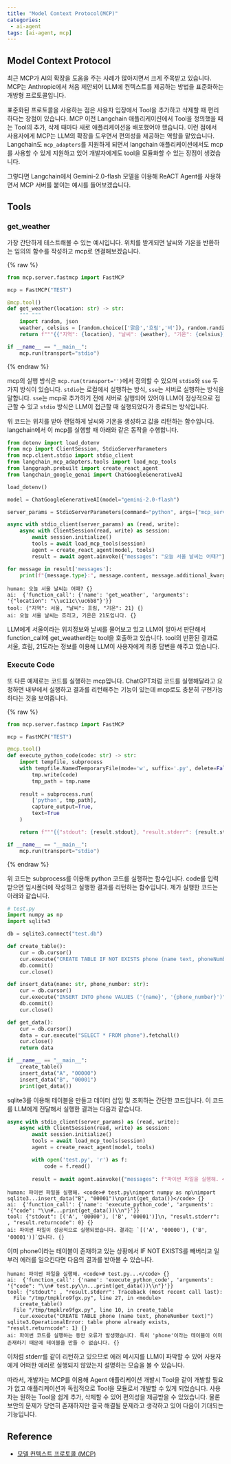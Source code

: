 ```yaml
---
title: "Model Context Protocol(MCP)"
categories:
 - ai-agent
tags: [ai-agent, mcp]
---
```

## Model Context Protocol
최근 MCP가 AI의 확장을 도움을 주는 사례가 많아지면서 크게 주목받고 있습니다. MCP는 Anthropic에서 처음 제안되어 LLM에 컨텍스트를 제공하는 방법을 표준화하는 개방형 프로토콜입니다.

표준화된 프로토콜을 사용하는 점은 사용자 입장에서 Tool을 추가하고 삭제할 때 편리하다는 장점이 있습니다. MCP 이전 Langchain 애플리케이션에서 Tool을 정의했을 때는 Tool의 추가, 삭제 때마다 새로 애플리케이션을 배포했어야 했습니다. 이런 점에서 사용자에게 MCP는 LLM의 확장을 도우면서 편의성을 제공하는 역할을 맡았습니다.  
Langchain도 `mcp_adapters`를 지원하게 되면서 langchain 애플리케이션에서도 mcp를 사용할 수 있게 지원하고 있어 개발자에게도 tool을 모듈화할 수 있는 장점이 생겼습니다.

그렇다면 Langchain에서 Gemini-2.0-flash 모델을 이용해 ReACT Agent를 사용하면서 MCP 서버를 붙이는 예시를 들어보겠습니다.

## Tools
### get_weather
가장 간단하게 테스트해볼 수 있는 예시입니다. 위치를 받게되면 날씨와 기온을 반환하는 임의의 함수를 작성하고 mcp로 연결해보겠습니다.

{% raw %}
```python
from mcp.server.fastmcp import FastMCP

mcp = FastMCP("TEST")

@mcp.tool()
def get_weather(location: str) -> str:
    """ """
    import random, json
    weather, celsius = [random.choice(['맑음','흐림','비']), random.randint(10,25)]
    return f"""{{"지역": {location}, "날씨": {weather}, "기온": {celsius}}}"""

if __name__ == "__main__":
    mcp.run(transport="stdio")
```
{% endraw %}

mcp의 실행 방식은 `mcp.run(transport='')`에서 정의할 수 있으며 `stdio`와 `sse` 두 가지 방식이 있습니다. `stdio`는 로컬에서 실행하는 방식, `sse`는 서버로 실행하는 방식을 말합니다. `sse`는 mcp로 추가하기 전에 서버로 실행되어 있어야 LLM이 정상적으로 접근할 수 있고 `stdio` 방식은 LLM이 접근할 때 실행되었다가 종료되는 방식입니다.

위 코드는 위치를 받아 랜덤하게 날씨와 기온을 생성하고 값을 리턴하는 함수입니다. langchain에서 이 mcp를 실행할 때 아래와 같은 동작을 수행합니다.

```python
from dotenv import load_dotenv
from mcp import ClientSession, StdioServerParameters
from mcp.client.stdio import stdio_client
from langchain_mcp_adapters.tools import load_mcp_tools
from langgraph.prebuilt import create_react_agent
from langchain_google_genai import ChatGoogleGenerativeAI

load_dotenv()

model = ChatGoogleGenerativeAI(model="gemini-2.0-flash")

server_params = StdioServerParameters(command="python", args=["mcp_server.py"])

async with stdio_client(server_params) as (read, write):
    async with ClientSession(read, write) as session:
        await session.initialize()
        tools = await load_mcp_tools(session)
        agent = create_react_agent(model, tools)
        result = await agent.ainvoke({"messages": "오늘 서울 날씨는 어때?"})

for message in result['messages']:
    print(f"{message.type}:", message.content, message.additional_kwargs)
```
```
human: 오늘 서울 날씨는 어때? {}
ai:  {'function_call': {'name': 'get_weather', 'arguments': '{"location": "\\uc11c\\uc6b8"}'}}
tool: {"지역": 서울, "날씨": 흐림, "기온": 21} {}
ai: 오늘 서울 날씨는 흐리고, 기온은 21도입니다. {}
```
LLM에게 서울이라는 위치정보와 날씨를 물어보고 있고 LLM이 알아서 판단해서 function_call에 get_weather라는 tool을 호출하고 있습니다. tool의 반환된 결과로 서울, 흐림, 21도라는 정보를 이용해 LLM이 사용자에게 최종 답변을 해주고 있습니다.

### Execute Code
또 다른 예제로는 코드를 실행하는 mcp입니다. ChatGPT처럼 코드를 실행해달라고 요청하면 내부에서 실행하고 결과를 리턴해주는 기능이 있는데 mcp로도 충분히 구현가능하다는 것을 보여줍니다.

{% raw %}
```python
from mcp.server.fastmcp import FastMCP

mcp = FastMCP("TEST")

@mcp.tool()
def execute_python_code(code: str) -> str:
    import tempfile, subprocess
    with tempfile.NamedTemporaryFile(mode='w', suffix='.py', delete=False) as tmp:
        tmp.write(code)
        tmp_path = tmp.name
    
    result = subprocess.run(
        ['python', tmp_path],
        capture_output=True,
        text=True
    )

    return f"""{{"stdout": {result.stdout}, "result.stderr": {result.stderr}, "result.returncode": {result.returncode}}}"""

if __name__ == "__main__":
    mcp.run(transport="stdio")
```
{% endraw %}

위 코드는 subprocess를 이용해 python 코드를 실행하는 함수입니다. code를 입력받으면 임시폴더에 작성하고 실행한 결과를 리턴하는 함수입니다. 제가 실행한 코드는 아래와 같습니다.
```python
# test.py
import numpy as np
import sqlite3

db = sqlite3.connect("test.db")

def create_table():
    cur = db.cursor()
    cur.execute("CREATE TABLE IF NOT EXISTS phone (name text, phoneNumber text)")
    db.commit()
    cur.close()

def insert_data(name: str, phone_number: str):
    cur = db.cursor()
    cur.execute("INSERT INTO phone VALUES ('{name}', '{phone_number}')".format(name=name, phone_number=phone_number))
    db.commit()
    cur.close()

def get_data():
    cur = db.cursor()
    data = cur.execute("SELECT * FROM phone").fetchall()
    cur.close()
    return data

if __name__ == "__main__":
    create_table()
    insert_data("A", "00000")
    insert_data("B", "00001")
    print(get_data())
```
sqlite3를 이용해 테이블을 만들고 데이터 삽입 및 조회하는 간단한 코드입니다. 이 코드를 LLM에게 전달해서 실행한 결과는 다음과 같습니다.

```python
async with stdio_client(server_params) as (read, write):
    async with ClientSession(read, write) as session:
        await session.initialize()
        tools = await load_mcp_tools(session)
        agent = create_react_agent(model, tools)

        with open('test.py', 'r') as f:
            code = f.read()
         
        result = await agent.ainvoke({"messages": f"파이썬 파일을 실행해. <code>{code}</code>"})
```
```
human: 파이썬 파일을 실행해. <code># test.py\nimport numpy as np\nimport sqlite3...insert_data("B", "00001")\nprint(get_data())</code> {}
ai:  {'function_call': {'name': 'execute_python_code', 'arguments': '{"code": "\\n#...print(get_data())\\n"}'}}
tool: {"stdout": [('A', '00000'), ('B', '00001')]\n, "result.stderr": , "result.returncode": 0} {}
ai: 파이썬 파일이 성공적으로 실행되었습니다. 결과는 `[('A', '00000'), ('B', '00001')]`입니다. {}
```

이미 phone이라는 테이블이 존재하고 있는 상황에서 IF NOT EXISTS를 빼버리고 일부러 에러를 일으킨다면 다음의 결과를 받아볼 수 있습니다.
```
human: 파이썬 파일을 실행해. <code># test.py...</code> {}
ai:  {'function_call': {'name': 'execute_python_code', 'arguments': '{"code": "\\n# test.py\\n...print(get_data())\\n"}'}}
tool: {"stdout": , "result.stderr": Traceback (most recent call last):
  File "/tmp/tmpklro9fgx.py", line 27, in <module>
    create_table()
  File "/tmp/tmpklro9fgx.py", line 10, in create_table
    cur.execute("CREATE TABLE phone (name text, phoneNumber text)")
sqlite3.OperationalError: table phone already exists, "result.returncode": 1} {}
ai: 파이썬 코드를 실행하는 동안 오류가 발생했습니다. 특히 'phone'이라는 테이블이 이미 존재하기 때문에 테이블을 만들 수 없습니다. {}
```

이처럼 stderr를 같이 리턴하고 있으므로 에러 메시지를 LLM이 파악할 수 있어 사용자에게 어떠한 에러로 실행되지 않았는지 설명하는 모습을 볼 수 있습니다.

따라서, 개발자는 MCP를 이용해 Agent 애플리케이션 개발시 Tool을 같이 개발할 필요가 없고 애플리케이션과 독립적으로 Tool을 모듈로서 개발할 수 있게 되었습니다. 사용자는 원하는 Tool을 쉽게 추가, 삭제할 수 있어 편의성을 제공받을 수 있었습니다. 물론 보안의 문제가 당연히 존재하지만 결국 해결될 문제라고 생각하고 있어 다음이 기대되는 기능입니다.

## Reference
- [모델 컨텍스트 프로토콜 (MCP)](https://docs.anthropic.com/ko/docs/agents-and-tools/mcp)
